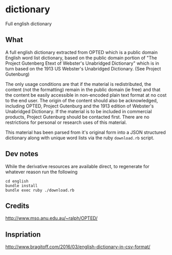 # dictionary
Full english dictionary

## What

A full english dictionary extracted from OPTED which is a public domain English word list dictionary, based on the public domain portion of "The Project Gutenberg Etext of Webster's Unabridged Dictionary" which is in turn based on the 1913 US Webster's Unabridged Dictionary. (See Project Gutenburg)

The only usage conditions are that if the material is redistributed, the content (not the formatting) remain in the public domain (ie free) and that the content be easily accessible in non-encoded plain text format at no cost to the end user. The origin of the content should also be acknowledged, including OPTED, Project Gutenburg and the 1913 edition of Webster's Unabridged Dictionary. If the material is to be included in commercial products, Project Gutenburg should be contacted first. There are no restrictions for personal or research uses of this material.

This material has been parsed from it's original form into a JSON structured dictionary along with unique word lists via the ruby `download.rb` script.

## Dev notes

While the derivative resources are available direct, to regenerate for whatever reason run the following

    cd english
    bundle install
    bundle exec ruby ./download.rb

## Credits
http://www.mso.anu.edu.au/~ralph/OPTED/

## Inspriation
http://www.bragitoff.com/2016/03/english-dictionary-in-csv-format/
